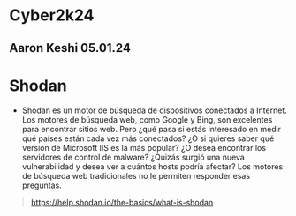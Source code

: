 # Cyber2k24

## Aaron Keshi 05.01.24

# Shodan

* Shodan es un motor de búsqueda de dispositivos conectados a Internet. Los motores de búsqueda web, como Google y Bing, son excelentes para encontrar sitios web. Pero ¿qué pasa si estás interesado en medir qué países están cada vez más conectados? ¿O si quieres saber qué versión de Microsoft IIS es la más popular? ¿O desea encontrar los servidores de control de malware? ¿Quizás surgió una nueva vulnerabilidad y desea ver a cuántos hosts podría afectar? Los motores de búsqueda web tradicionales no le permiten responder esas preguntas.

> https://help.shodan.io/the-basics/what-is-shodan